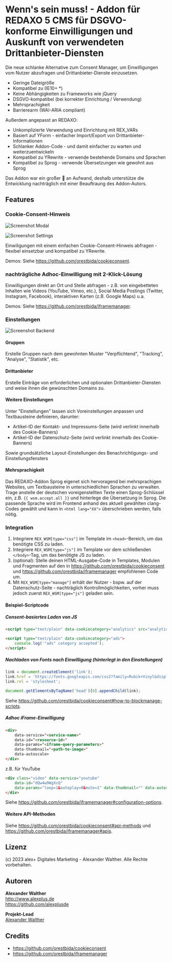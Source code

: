 # Wenn's sein muss! - Addon für REDAXO 5 CMS für DSGVO-konforme Einwilligungen und Auskunft von verwendeten Drittanbieter-Diensten

Die neue schlanke Alternative zum Consent Manager, um Einwilligungen vom Nutzer abzufragen und Drittanbieter-Dienste einzusetzen.

* Geringe Dateigröße
* Kompatibel zu (IE10+ *)
* Keine Abhängigkeiten zu Frameworks wie jQuery
* DSGVO-kompatibel (bei korrekter Einrichtung / Verwendung)
* Mehrsprachigkeit
* Barrierearm (WAI-ARIA compliant)

Außerdem angepasst an REDAXO:

* Unkomplizierte Verwendung und Einrichtung mit REX_VARs
* Basiert auf YForm - einfacher Import/Export von Drittanbieter-Informationen
* Schlanker Addon-Code - und damit einfacher zu warten und weiterzuentwickeln
* Kompatibel zu YRewrite - verwende bestehende Domains und Sprachen
* Kompatibel zu Sprog - verwende Übersetzungen wie gewohnt aus Sprog

Das Addon war ein großer 🌵 an Aufwand, deshalb unterstütze die Entwicklung nachträglich mit einer Beauftraung des Addon-Autors.

## Features

### Cookie-Consent-Hinweis

![Screenshot Modal](https://user-images.githubusercontent.com/3855487/227064026-477a77fb-7f25-43f8-bd94-b5666651fb50.png)

![Screenshot Settings](https://user-images.githubusercontent.com/3855487/227064030-83755e61-2252-4c3c-83e2-b7f66e17b3e2.png)

Einwiligungen mit einem einfachen Cookie-Consent-Hinweis abfragen - flexibel einsetzbar und kompatibel zu YRewrite. 

Demos: Siehe <https://github.com/orestbida/cookieconsent>.

### nachträgliche Adhoc-Einwilligung mit 2-Klick-Lösung

Einwilligungen direkt an Ort und Stelle abfragen - z.B. von eingebetteten Inhalten wie Videos (YouTube, Vimeo, etc.), Social Media Postings (Twitter, Instagram, Facebook), interaktiven Karten (z.B. Google Maps) u.a.

Demos: Siehe <https://github.com/orestbida/iframemanager>.

### Einstellungen

![Screenshot Backend](https://user-images.githubusercontent.com/3855487/227064057-32d8b868-9c6c-4688-afc7-75d91e546024.png)

#### Gruppen

Erstelle Gruppen nach dem gewohnten Muster "Verpflichtend", "Tracking", "Analyse", "Statistik", etc.

#### Drittanbieter

Erstelle Einträge von erforderlichen und optionalen Drittanbieter-Diensten und weise ihnen die gewünschten Domains zu.

#### Weitere Einstellungen

Unter "Einstellungen" lassen sich Voreinstellungen anpassen und Textbausteine definieren, darunter:

* Artikel-ID der Kontakt- und Impressums-Seite (wird verlinkt innerhalb des Cookie-Banners)
* Artikel-ID der Datenschutz-Seite (wird verlinkt innerhalb des Cookie-Banners)

Sowie grundsätzliche Layout-Einstellungen des Benachrichtigungs- und Einstellungsfensters

#### Mehrsprachigkeit

Das REDAXO-Addon Sprog eigenet sich hervoragend bei mehrsprachigen Websites, um Textbausteine in unterschiedlichen Sprachen zu verwalten. Trage anstelle der deutschen voreigenstellten Texte einen Sprog-Schlüssel ein, z.B. `{{ wsm.accept.all }}` und hinterlege die Übersetzung in Sprog. Die passende Sprache wird im Frontend anhand des aktuell gewählten clang-Codes gewählt und kann in `<html lang="XX">` überschrieben werden, falls nötig.

### Integration

1. Integriere `REX_WSM[type="css"]` im Template im `<head>`-Bereich, um das benötigte CSS zu laden.
2. Integriere `REX_WSM[type="js"]` im Template vor dem schließenden `</body>`-Tag, um das benötigte JS zu laden.
3. (optional): Stelle deinen HTML-Ausgabe-Code in Templates, Modulen und Fragmenten auf den in <https://github.com/orestbida/cookieconsent> und <https://github.com/orestbida/iframemanager> empfohlenen Code um.
4. Mit `REX_WSM[type="manage"]` erhält der Nutzer - bspw. auf der Datenschutz-Seite - nachträglich Kontrollmöglichkeiten, vorher muss jedoch zuerst `REX_WSM[type="js"]` geladen sein.

#### Beispiel-Scriptcode

##### Consent-basiertes Laden von JS

```html
<script type="text/plain" data-cookiecategory="analytics" src="analytics.js" defer></script>

<script type="text/plain" data-cookiecategory="ads">
    console.log('"ads" category accepted');
</script>
```

##### Nachladen von Fonts nach Einwilligung (hinterlegt in den Einstellungen)

```js
link = document.createElement('link');
link.href = 'https://fonts.googleapis.com/css2?family=Rubik+Vinyl&display=swap';
link.rel = 'stylesheet';

document.getElementsByTagName('head')[0].appendChild(link);
```

Siehe <https://github.com/orestbida/cookieconsent#how-to-blockmanage-scripts>.

##### Adhoc iFrame-Einwilligung

```html
<div>
    data-service="<service-name>"
    data-id="<resource-id>"
    data-params="<iframe-query-parameters>"
    data-thumbnail="<path-to-image>"
    data-autoscale>
</div>
```

z.B. für YouTube

```html
<div class="video" data-service="youtube"
    data-id="dQw4w9WgXcQ"
    data-params="loop=1&autoplay=0&mute=1" data-thumbnail="" data-autoscale data-ratio="16:9">
</div>
```

Siehe <https://github.com/orestbida/iframemanager#configuration-options>.

#### Weitere API-Methoden

Siehe <https://github.com/orestbida/cookieconsent#api-methods> und <https://github.com/orestbida/iframemanager#apis>.

## Lizenz

(c) 2023 alex+ Digitales Marketing - Alexander Walther. Alle Rechte vorbehalten.

## Autoren

**Alexander Walther**  
http://www.alexplus.de  
https://github.com/alexplusde  

**Projekt-Lead**  
[Alexander Walther](https://github.com/alexplusde)

## Credits

* <https://github.com/orestbida/cookieconsent>
* <https://github.com/orestbida/iframemanager>
